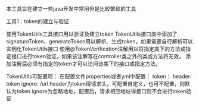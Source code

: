 本工具旨在建立一些java开发中常用但是比较繁琐的工具

工具1：token的建立与验证

使用TokenUtils工具接口用以验证及建立token
TokenUtils接口类中添加了signatureToken、generateToken用以解析、生成token，如果需要自行解析可以实例化TokenUtils接口
使用@TokenVerification注解用以将指定类下的方法或指定接口进行token验证，如果该注解写在controller类之外的类或方法将无效。
添加注解后必须有指定的token才可以访问该类下的接口或指定方法。

TokenUtils可配置项：
在配置文件properties或者yml中配置：
token：
  header: token
  ignore: /url
header为token得请求头，可配置自定义，也可不配置，则默认为token
ignore为忽略地址，配置后，请求相应地址得接口则不会进行token验证
